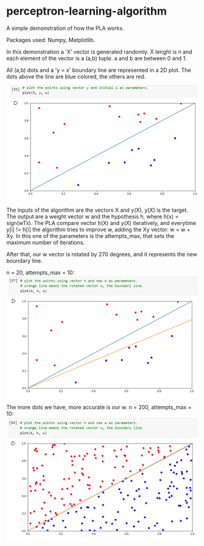 # perceptron-learning-algorithm
A simple demonstration of how the PLA works.

Packages used: Numpy, Matplotlib.

In this demonstration a 'X' vector is generated randomly. X lenght is n and each element of the vector is a (a,b) tuple. a and b are between 0 and 1.

All (a,b) dots and a 'y = x' boundary line are represented in a 2D plot. The dots above the line are blue colored, the others are red.

![screenshot1](https://github.com/matheuscoradini/perceptron-learning-algorithm/blob/master/images/screenshot1.PNG)

The inputs of the algorithm are the vectors X and y(X), y(X) is the target. The output are a weight vector w and the hypothesis h, where h(x) = sign(wTx). The PLA compare vector h(X) and y(X) iteratively, and everytime y[i] != h[i] the algorithm tries to improve w, adding the Xy vector: w = w + Xy. In this one of the parameters is the attempts_max, that sets the maximum number of iterations. 

After that, our w vector is rotated by 270 degrees, and it represents the new boundary line.

n = 20, attempts_max = 10:
![screenshot2](https://github.com/matheuscoradini/perceptron-learning-algorithm/blob/master/images/screenshot2.PNG)

The more dots we have, more accurate is our w. n = 200, attempts_max = 10:
![screenshot2](https://github.com/matheuscoradini/perceptron-learning-algorithm/blob/master/images/screenshot3.PNG)

